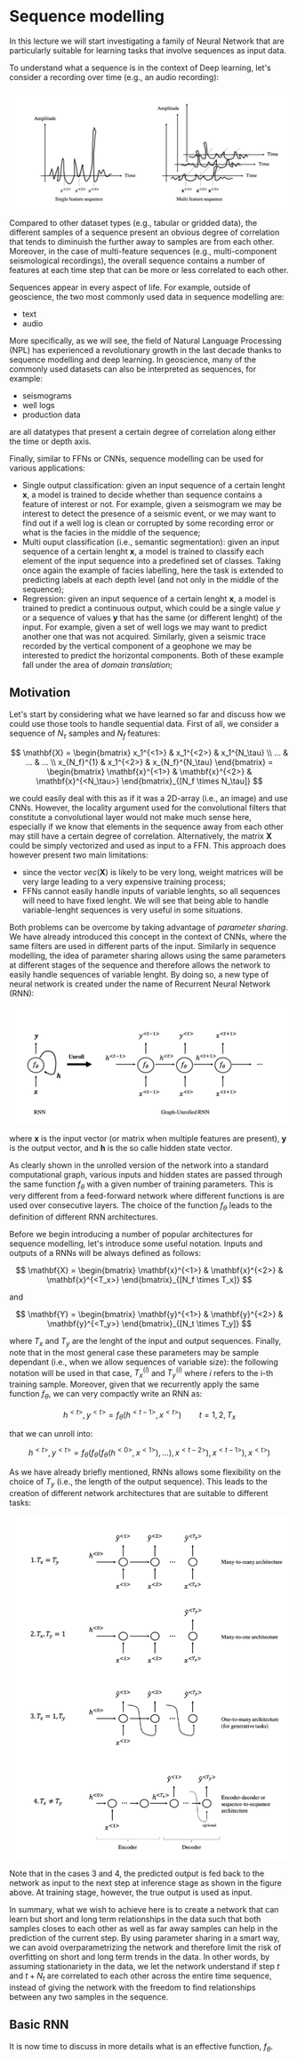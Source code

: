 # Sequence modelling
In this lecture we will start investigating a family of Neural Network that are particularly suitable for learning tasks that involve sequences
as input data.

To understand what a sequence is in the context of Deep learning, let's consider a recording over time (e.g., an audio recording):

![SEQUENCE](figs/sequence.png)

Compared to other dataset types (e.g., tabular or gridded data), the different samples of a sequence present an obvious degree of correlation
that tends to diminuish the further away to samples are from each other. Moreover, in the case of multi-feature sequences (e.g., multi-component
seismological recordings), the overall sequence contains a number of features at each time step that can be more or less correlated to each other.

Sequences appear in every aspect of life. For example, outside of geoscience, the two most commonly used data in sequence modelling are:

- text
- audio

More specifically, as we will see, the field of Natural Language Processing (NPL) has experienced a revolutionary growth in the last decade thanks
to sequence modelling and deep learning. In geoscience, many of the commonly used datasets can also be interpreted as sequences, for example:

- seismograms
- well logs
- production data

are all datatypes that present a certain degree of correlation along either the time or depth axis. 

Finally, similar to FFNs or CNNs, sequence modelling can be used for various applications:

- Single output classification: given an input sequence of a certain lenght $\mathbf{x}$, a model is trained to decide whether than sequence contains
  a feature of interest or not. For example, given a seismogram we may be interest to detect the presence of a seismic event, or we may want to find out
  if a well log is clean or corrupted by some recording error or what is the facies in the middle of the sequence;
- Multi ouput classification (i.e., semantic segmentation): given an input sequence of a certain lenght $\mathbf{x}$, a model is trained to classify each element
  of the input sequence into a predefined set of classes. Taking once again the example of facies labelling, here the task is extended to predicting labels
  at each depth level (and not only in the middle of the sequence);
- Regression: given an input sequence of a certain lenght $\mathbf{x}$, a model is trained to predict a continuous output, which could be
  a single value $y$ or a sequence of values $\mathbf{y}$ that has the same (or different lenght) of the input. For example, given a set of 
  well logs we may want to predict another one that was not acquired. Similarly, given a seismic trace recorded by the vertical component of a geophone
  we may be interested to predict the horizontal components. Both of these example fall under the area of *domain translation*;

## Motivation
Let's start by considering what we have learned so far and discuss how we could use those tools to handle sequential data. First of all,
we consider a sequence of $N_\tau$ samples and $N_f$ features:

$$
\mathbf{X} = \begin{bmatrix} 
                x_1^{<1>} & x_1^{<2>} & x_1^{N_\tau} \\
                ...     & ...     & ... \\
                x_{N_f}^{1} & x_1^{<2>} & x_{N_f}^{N_\tau}
  \end{bmatrix} =
  \begin{bmatrix} 
                \mathbf{x}^{<1>} & \mathbf{x}^{<2>} & \mathbf{x}^{<N_\tau>}
  \end{bmatrix}_{[N_f \times N_\tau]}
$$

we could easily deal with this as if it was a 2D-array (i.e., an image) and use CNNs. However, the locality argument used for the convolutional filters
that constitute a convolutional layer would not make much sense here, especially if we know that elements in the sequence away from each other may still have
a certain degree of correlation. Alternatively, the matrix $\mathbf{X}$ could be simply vectorized and used as input to a FFN. This approach does 
however present two main limitations:

- since the vector $vec(\mathbf{X})$ is likely to be very long, weight matrices will be very large leading to a very expensive training process;
- FFNs cannot easily handle inputs of variable lenghts, so all sequences will need to have fixed lenght. We will see that being able to handle 
  variable-lenght sequences is very useful in some situations. 
  
Both problems can be overcome by taking advantage of *parameter sharing*. We have already introduced this concept in the context of CNNs,
where the same filters are used in different parts of the input. Similarly in sequence modelling, the idea of parameter sharing allows using the same
parameters at different stages of the sequence and therefore allows the network to easily handle sequences of variable lenght. By doing so,
a new type of neural network is created under the name of Recurrent Neural Network (RNN):

![RNN](figs/rnn.png)

where $\mathbf{x}$ is the input vector (or matrix when multiple features are present), $\mathbf{y}$ is the output vector, and $\mathbf{h}$
is the so calle hidden state vector.

As clearly shown in the unrolled version of the network into a standard computational graph, various inputs and hidden states are passed through
the same function $f_\theta$ with a given number of training parameters. This is very different from a feed-forward network where different functions 
is are used over consecutive layers. The choice of the function $f_\theta$ leads to the definition of different RNN architectures. 

Before we begin introducing a number of popular architectures for sequence modelling, let's introduce some useful notation. Inputs and outputs of a RNNs
will be always defined as follows:

$$
\mathbf{X} = \begin{bmatrix} 
                \mathbf{x}^{<1>} & \mathbf{x}^{<2>} & \mathbf{x}^{<T_x>}
  \end{bmatrix}_{[N_f \times T_x]}
$$

and

$$
\mathbf{Y} = \begin{bmatrix} 
                \mathbf{y}^{<1>} & \mathbf{y}^{<2>} & \mathbf{y}^{<T_y>}
  \end{bmatrix}_{[N_t \times T_y]}
$$

where $T_x$ and $T_y$ are the lenght of the input and output sequences. Finally, note that in the most general case these parameters 
may be sample dependant (i.e., when we allow sequences of variable size): the following notation will be used in that case, $T_x^{(i)}$ and $T_y^{(i)}$
where $i$ refers to the i-th training sample. Moreover, given that we recurrently apply the same function $f_\theta$, we can very compactly write an
RNN as:

$$
h^{<t>}, y^{<t>}=f_\theta(h^{<t-1>}, x^{<t>}) \qquad t=1,2,T_x
$$

that we can unroll into:

$$
h^{<t>}, y^{<t>}=f_\theta(f_\theta(f_\theta(h^{<0>}, x^{<1>}), ...), x^{<t-2>}), x^{<t-1>}), x^{<t>}) 
$$

As we have already briefly mentioned, RNNs allows some flexibility on the choice of $T_y$ (i.e., the length of the output sequence).
This leads to the creation of different network architectures that are suitable to different tasks:

![RNNARCHS](figs/rnnarchs.png)

Note that in the cases 3 and 4, the predicted output is fed back to the network as input to the next step at inference stage as shown in the figure above. 
At training stage, however, the true output is used as input.

In summary, what we wish to achieve here is to create a network that can learn but short and long term relationships in the data such that
both samples closes to each other as well as far away samples can help in the prediction of the current step. By using parameter sharing in a smart way,
we can avoid overparametrizing the network and therefore limit the risk of overfitting on short and long term trends in the data. In other words,
by assuming stationariety in the data, we let the network understand if step $t$ and $t+N_t$ are correlated to each other across the entire time sequence,
instead of giving the network with the freedom to find relationships between any two samples in the sequence.

## Basic RNN
It is now time to discuss in more details what is an effective function, $f_\theta$.